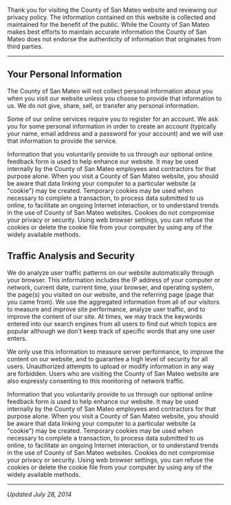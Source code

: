 Thank you for visiting the County of San Mateo website and reviewing our privacy policy. The information contained on this website is collected and maintained for the benefit of the public. While the County of San Mateo makes best efforts to maintain accurate information the County of San Mateo does not endorse the authenticity of information that originates from third parties.

---

## Your Personal Information

The County of San Mateo will not collect personal information about you when you visit our website unless you choose to provide that information to us. We do not give, share, sell, or transfer any personal information.

Some of our online services require you to register for an account. We ask you for some personal information in order to create an account (typically your name, email address and a password for your account) and we will use that information to provide the service.

Information that you voluntarily provide to us through our optional online feedback form is used to help enhance our website. It may be used internally by the County of San Mateo employees and contractors for that purpose alone. When you visit a County of San Mateo website, you should be aware that data linking your computer to a particular website (a "cookie") may be created. Temporary cookies may be used when necessary to complete a transaction, to process data submitted to us online, to facilitate an ongoing Internet interaction, or to understand trends in the use of County of San Mateo websites. Cookies do not compromise your privacy or security. Using web browser settings, you can refuse the cookies or delete the cookie file from your computer by using any of the widely available methods.

## Traffic Analysis and Security

We do analyze user traffic patterns on our website automatically through your browser. This information includes the IP address of your computer or network, current date, current time, your browser, and operating system, the page(s) you visited on our website, and the referring page (page that you came from). We use the aggregated information from all of our visitors to measure and improve site performance, analyze user traffic, and to improve the content of our site. At times, we may track the keywords entered into our search engines from all users to find out which topics are popular although we don't keep track of specific words that any one user enters.

We only use this information to measure server performance, to improve the content on our website, and to guarantee a high level of security for all users. Unauthorized attempts to upload or modify information in any way are forbidden. Users who are visiting the County of San Mateo website are also expressly consenting to this monitoring of network traffic.

Information that you voluntarily provide to us through our optional online feedback form is used to help enhance our website. It may be used internally by the County of San Mateo employees and contractors for that purpose alone. When you visit a County of San Mateo website, you should be aware that data linking your computer to a particular website (a "cookie") may be created. Temporary cookies may be used when necessary to complete a transaction, to process data submitted to us online, to facilitate an ongoing Internet interaction, or to understand trends in the use of County of San Mateo websites. Cookies do not compromise your privacy or security. Using web browser settings, you can refuse the cookies or delete the cookie file from your computer by using any of the widely available methods.

---

_Updated July 28, 2014_
